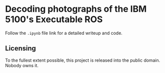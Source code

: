 # Decoding photographs of the IBM 5100's Executable ROS

Follow the `.ipynb` file link for a detailed writeup and code.

## Licensing

To the fullest extent possible, this project is released into the public domain.
Nobody owns it.
